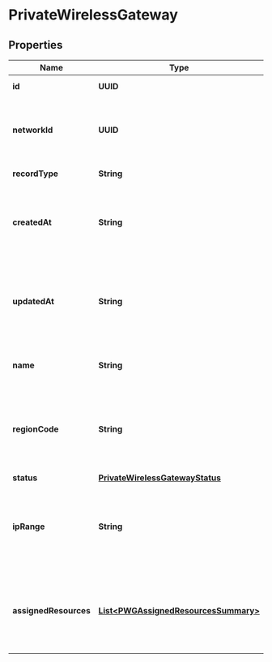 

# PrivateWirelessGateway


## Properties

| Name | Type | Description | Notes |
|------------ | ------------- | ------------- | -------------|
|**id** | **UUID** | Identifies the resource. |  [optional] [readonly] |
|**networkId** | **UUID** | The identification of the related network resource. |  [optional] |
|**recordType** | **String** |  |  [optional] [readonly] |
|**createdAt** | **String** | ISO 8601 formatted date-time indicating when the resource was created. |  [optional] [readonly] |
|**updatedAt** | **String** | ISO 8601 formatted date-time indicating when the resource was updated. |  [optional] [readonly] |
|**name** | **String** | The private wireless gateway name. |  [optional] |
|**regionCode** | **String** | The geographical region where the Private Wireless Gateway is deployed to. |  [optional] |
|**status** | [**PrivateWirelessGatewayStatus**](PrivateWirelessGatewayStatus.md) |  |  [optional] |
|**ipRange** | **String** | IP block used to assign IPs to the SIM cards in the Private Wireless Gateway. |  [optional] [readonly] |
|**assignedResources** | [**List&lt;PWGAssignedResourcesSummary&gt;**](PWGAssignedResourcesSummary.md) | A list of the resources that have been assigned to the Private Wireless Gateway |  [optional] |



